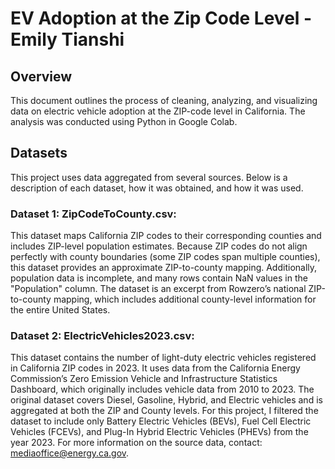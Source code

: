 # EV Adoption at the Zip Code Level - Emily Tianshi

## Overview
This document outlines the process of cleaning, analyzing, and visualizing data on electric vehicle adoption at the ZIP-code level in California. The analysis was conducted using Python in Google Colab.

## Datasets
This project uses data aggregated from several sources. Below is a description of each dataset, how it was obtained, and how it was used.

### Dataset 1: ZipCodeToCounty.csv:
This dataset maps California ZIP codes to their corresponding counties and includes ZIP-level population estimates. Because ZIP codes do not align perfectly with county boundaries (some ZIP codes span multiple counties), this dataset provides an approximate ZIP-to-county mapping. Additionally, population data is incomplete, and many rows contain NaN values in the "Population" column. The dataset is an excerpt from Rowzero’s national ZIP-to-county mapping, which includes additional county-level information for the entire United States.

### Dataset 2: ElectricVehicles2023.csv:
This dataset contains the number of light-duty electric vehicles registered in California ZIP codes in 2023. It uses data from the California Energy Commission’s Zero Emission Vehicle and Infrastructure Statistics Dashboard, which originally includes vehicle data from 2010 to 2023. The original dataset covers Diesel, Gasoline, Hybrid, and Electric vehicles and is aggregated at both the ZIP and County levels.
For this project, I filtered the dataset to include only Battery Electric Vehicles (BEVs), Fuel Cell Electric Vehicles (FCEVs), and Plug-In Hybrid Electric Vehicles (PHEVs) from the year 2023. For more information on the source data, contact: mediaoffice@energy.ca.gov.

